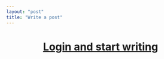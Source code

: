 ```yaml
---
layout: "post"
title: "Write a post"
---
```


<center>

<h1><a href="#" onclick="
  window.open('https://raw.githubusercontent.com/alex-esc/notes/master/preset-raw-copy-paste/1st.md');
  window.open('https://markdown.pioul.fr/');
  window.open('https://github.com/alex-esc/notes/new/master/_posts');
  ">Login and start writing</a></h1>
  
</center>
